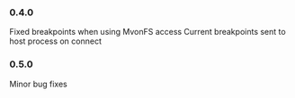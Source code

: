 ### 0.4.0
Fixed breakpoints when using MvonFS access
Current breakpoints sent to host process on connect

### 0.5.0
Minor bug fixes
